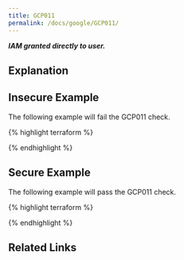```yaml
---
title: GCP011
permalink: /docs/google/GCP011/
---
```


***IAM granted directly to user.***

## Explanation





## Insecure Example

The following example will fail the GCP011 check.

{% highlight terraform %}



{% endhighlight %}

## Secure Example

The following example will pass the GCP011 check.

{% highlight terraform %}



{% endhighlight %}

## Related Links


